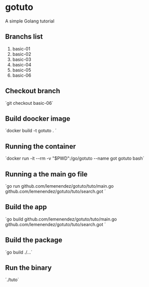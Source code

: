 # gotuto

A simple Golang tutorial

## Branchs list

1. basic-01
2. basic-02
3. basic-03
4. basic-04
5. basic-05
6. basic-06

## Checkout branch

´git checkout basic-06´

## Build doocker image

´docker build -t gotuto . ´

## Running the container

´docker run -it --rm -v "$PWD":/go/gotuto  --name got gotuto bash´

## Running a the main go file

´go run github.com/lemenendez/gotuto/tuto/main.go github.com/lemenendez/gotuto/tuto/search.got ´

## Build the app

´go build github.com/lemenendez/gotuto/tuto/main.go github.com/lemenendez/gotuto/tuto/search.got ´

## Build the package

´go build ./...´

## Run the binary

´./tuto´
